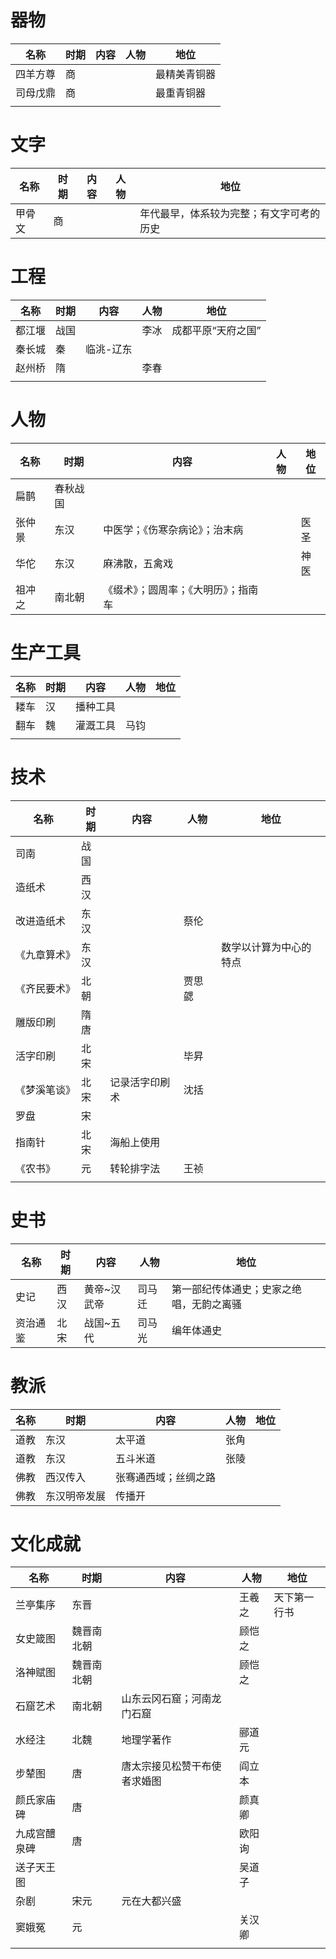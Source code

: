# 器物

| 名称   | 时期  | 内容  | 人物  | 地位     |
| ---- | --- | --- | --- | ------ |
| 四羊方尊 | 商   |     |     | 最精美青铜器 |
| 司母戊鼎 | 商   |     |     | 最重青铜器  |
|      |     |     |     |        |

# 文字

| 名称  | 时期  | 内容  | 人物  | 地位                   |
| --- | --- | --- | --- | -------------------- |
| 甲骨文 | 商   |     |     | 年代最早，体系较为完整；有文字可考的历史 |


# 工程

| 名称  | 时期  | 内容    | 人物  | 地位         |
| --- | --- | ----- | --- | ---------- |
| 都江堰 | 战国  |       | 李冰  | 成都平原“天府之国” |
| 秦长城 | 秦   | 临洮-辽东 |     |            |
| 赵州桥 | 隋   |       | 李春  |            |
|     |     |       |     |            |

# 人物

| 名称  | 时期   | 内容                 | 人物  | 地位  |
| --- | ---- | ------------------ | --- | --- |
| 扁鹊  | 春秋战国 |                    |     |     |
| 张仲景 | 东汉   | 中医学；《伤寒杂病论》；治末病    |     | 医圣  |
| 华佗  | 东汉   | 麻沸散，五禽戏            |     | 神医  |
| 祖冲之 | 南北朝  | 《缀术》；圆周率；《大明历》；指南车 |     |     |

# 生产工具

| 名称  | 时期  | 内容   | 人物  | 地位  |
| --- | --- | ---- | --- | --- |
| 耧车  | 汉   | 播种工具 |     |     |
| 翻车  | 魏   | 灌溉工具 | 马钧  |     |
|     |     |      |     |     |

# 技术

| 名称     | 时期  | 内容      | 人物  | 地位          |
| ------ | --- | ------- | --- | ----------- |
| 司南     | 战国  |         |     |             |
| 造纸术    | 西汉  |         |     |             |
| 改进造纸术  | 东汉  |         | 蔡伦  |             |
| 《九章算术》 | 东汉  |         |     | 数学以计算为中心的特点 |
| 《齐民要术》 | 北朝  |         | 贾思勰 |             |
| 雕版印刷   | 隋唐  |         |     |             |
| 活字印刷   | 北宋  |         | 毕昇  |             |
| 《梦溪笔谈》 | 北宋  | 记录活字印刷术 | 沈括  |             |
| 罗盘     | 宋   |         |     |             |
| 指南针    | 北宋  | 海船上使用   |     |             |
| 《农书》   | 元   | 转轮排字法   | 王祯  |             |
|        |     |         |     |             |

# 史书

| 名称   | 时期  | 内容     | 人物  | 地位                   |
| ---- | --- | ------ | --- | -------------------- |
| 史记   | 西汉  | 黄帝~汉武帝 | 司马迁 | 第一部纪传体通史；史家之绝唱，无韵之离骚 |
| 资治通鉴 | 北宋  | 战国~五代  | 司马光 | 编年体通史                |

# 教派

| 名称  | 时期     | 内容         | 人物  | 地位  |
| --- | ------ | ---------- | --- | --- |
| 道教  | 东汉     | 太平道        | 张角  |     |
| 道教  | 东汉     | 五斗米道       | 张陵  |     |
| 佛教  | 西汉传入   | 张骞通西域；丝绸之路 |     |     |
| 佛教  | 东汉明帝发展 | 传播开        |     |     |

# 文化成就

| 名称     | 时期    | 内容             | 人物  | 地位     |
| ------ | ----- | -------------- | --- | ------ |
| 兰亭集序   | 东晋    |                | 王羲之 | 天下第一行书 |
| 女史箴图   | 魏晋南北朝 |                | 顾恺之 |        |
| 洛神赋图   | 魏晋南北朝 |                | 顾恺之 |        |
| 石窟艺术   | 南北朝   | 山东云冈石窟；河南龙门石窟  |     |        |
| 水经注    | 北魏    | 地理学著作          | 郦道元 |        |
| 步辇图    | 唐     | 唐太宗接见松赞干布使者求婚图 | 阎立本 |        |
| 颜氏家庙碑  | 唐     |                | 颜真卿 |        |
| 九成宫醴泉碑 | 唐     |                | 欧阳询 |        |
| 送子天王图  |       |                | 吴道子 |        |
| 杂剧     | 宋元    | 元在大都兴盛         |     |        |
| 窦娥冤    | 元     |                | 关汉卿 |        |
|        |       |                |     |        |


